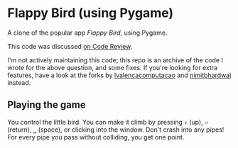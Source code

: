 # Flappy Bird (using Pygame)

A clone of the popular app *Flappy Bird*, using Pygame.

This code was discussed [on Code Review][codereview].

I'm not actively maintaining this code; this repo is an archive of the code I
wrote for the above question, and some fixes. If you're looking for extra
features, have a look at the forks by [lvalencacomputacao][lvalenca] and
[nimitbhardwaj][nimit] instead.

## Playing the game

You control the little bird. You can make it climb by pressing `↑` (up), `⏎`
(return), `␣` (space), or clicking into the window. Don't crash into any pipes!
For every pipe you pass without colliding, you get one point.

[codereview]: https://codereview.stackexchange.com/questions/61477
[lvalenca]: https://github.com/lvalencacomputacao/flappy-bird-pygame
[nimit]: https://github.com/nimitbhardwaj/flappy-bird-pygame
